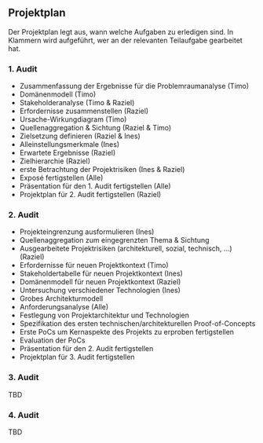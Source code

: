 ## Projektplan

Der Projektplan legt aus, wann welche Aufgaben zu erledigen sind. In Klammern wird aufgeführt, wer an der relevanten Teilaufgabe gearbeitet hat.

### 1. Audit

- Zusammenfassung der Ergebnisse für die Problemraumanalyse (Timo)
- Domänenmodell (Timo)
- Stakeholderanalyse (Timo & Raziel)
- Erfordernisse zusammenstellen (Raziel)
- Ursache-Wirkungdiagram (Timo)
- Quellenaggregation & Sichtung (Raziel & Timo)
- Zielsetzung definieren (Raziel & Ines)
- Alleinstellungsmerkmale (Ines)
- Erwartete Ergebnisse (Raziel)
- Zielhierarchie (Raziel)
- erste Betrachtung der Projektrisiken (Ines & Raziel)
- Exposé fertigstellen (Alle)
- Präsentation für den 1. Audit fertigstellen (Alle)
- Projektplan für 2. Audit fertigstellen (Raziel)

### 2. Audit

- Projekteingrenzung ausformulieren (Ines)
- Quellenaggregation zum eingegrenzten Thema & Sichtung
- Ausgearbeitete Projektrisiken (architekturell, sozial, technisch, ...) (Raziel)
- Erfordernisse für neuen Projektkontext (Timo)
- Stakeholdertabelle für neuen Projektkontext (Ines)
- Domänenmodell für neuen Projektkontext (Raziel)
- Untersuchung verschiedener Technologien (Ines)
- Grobes Architekturmodell
- Anforderungsanalyse (Alle)
- Festlegung von Projektarchitektur und Technologien
- Spezifikation des ersten technischen/architekturellen Proof-of-Concepts
- Erste PoCs um Kernaspekte des Projekts zu erproben fertigstellen
- Evaluation der PoCs
- Präsentation für den 2. Audit fertigstellen
- Projektplan für 3. Audit fertigstellen

### 3. Audit

TBD

### 4. Audit

TBD
